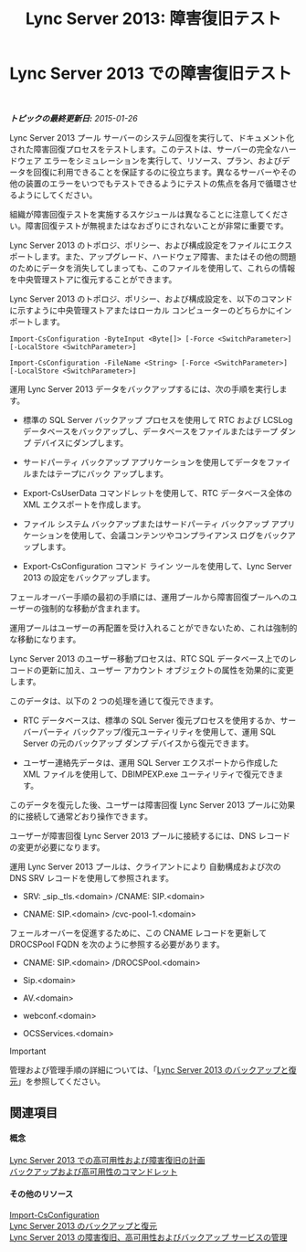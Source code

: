 ﻿---
title: 'Lync Server 2013: 障害復旧テスト'
TOCTitle: 障害復旧テスト
ms:assetid: 04f5e747-d837-4350-9fc0-8605dbf025a7
ms:mtpsurl: https://technet.microsoft.com/ja-jp/library/Dn747887(v=OCS.15)
ms:contentKeyID: 62293540
ms.date: 05/19/2016
mtps_version: v=OCS.15
ms.translationtype: HT
---

# Lync Server 2013 での障害復旧テスト

 

_**トピックの最終更新日:** 2015-01-26_

Lync Server 2013 プール サーバーのシステム回復を実行して、ドキュメント化された障害回復プロセスをテストします。このテストは、サーバーの完全なハードウェア エラーをシミュレーションを実行して、リソース、プラン、およびデータを回復に利用できることを保証するのに役立ちます。異なるサーバーやその他の装置のエラーをいつでもテストできるようにテストの焦点を各月で循環させるようにしてください。

組織が障害回復テストを実施するスケジュールは異なることに注意してください。障害回復テストが無視またはなおざりにされないことが非常に重要です。


Lync Server 2013 のトポロジ、ポリシー、および構成設定をファイルにエクスポートします。また、アップグレード、ハードウェア障害、またはその他の問題のためにデータを消失してしまっても、このファイルを使用して、これらの情報を中央管理ストアに復元することができます。

Lync Server 2013 のトポロジ、ポリシー、および構成設定を、以下のコマンドに示すように中央管理ストアまたはローカル コンピューターのどちらかにインポートします。

`Import-CsConfiguration -ByteInput <Byte[]> [-Force <SwitchParameter>] [-LocalStore <SwitchParameter>]`

`Import-CsConfiguration -FileName <String> [-Force <SwitchParameter>] [-LocalStore <SwitchParameter>]`

運用 Lync Server 2013 データをバックアップするには、次の手順を実行します。

  - 標準の SQL Server バックアップ プロセスを使用して RTC および LCSLog データベースをバックアップし、データベースをファイルまたはテープ ダンプ デバイスにダンプします。

  - サードパーティ バックアップ アプリケーションを使用してデータをファイルまたはテープにバック アップします。

  - Export-CsUserData コマンドレットを使用して、RTC データベース全体の XML エクスポートを作成します。

  - ファイル システム バックアップまたはサードパーティ バックアップ アプリケーションを使用して、会議コンテンツやコンプライアンス ログをバックアップします。

  - Export-CsConfiguration コマンド ライン ツールを使用して、Lync Server 2013 の設定をバックアップします。

フェールオーバー手順の最初の手順には、運用プールから障害回復プールへのユーザーの強制的な移動が含まれます。

運用プールはユーザーの再配置を受け入れることができないため、これは強制的な移動になります。

Lync Server 2013 のユーザー移動プロセスは、RTC SQL データベース上でのレコードの更新に加え、ユーザー アカウント オブジェクトの属性を効果的に変更します。

このデータは、以下の 2 つの処理を通じて復元できます。

  - RTC データベースは、標準の SQL Server 復元プロセスを使用するか、サーバーパーティ バックアップ/復元ユーティリティを使用して、運用 SQL Server の元のバックアップ ダンプ デバイスから復元できます。

  - ユーザー連絡先データは、運用 SQL Server エクスポートから作成した XML ファイルを使用して、DBIMPEXP.exe ユーティリティで復元できます。

このデータを復元した後、ユーザーは障害回復 Lync Server 2013 プールに効果的に接続して通常どおり操作できます。

ユーザーが障害回復 Lync Server 2013 プールに接続するには、DNS レコードの変更が必要になります。

運用 Lync Server 2013 プールは、クライアントにより 自動構成および次の DNS SRV レコードを使用して参照されます。

  - SRV: \_sip.\_tls.\<domain\> /CNAME: SIP.\<domain\>

  - CNAME: SIP.\<domain\> /cvc-pool-1.\<domain\>

フェールオーバーを促進するために、この CNAME レコードを更新して DROCSPool FQDN を次のように参照する必要があります。

  - CNAME: SIP.\<domain\> /DROCSPool.\<domain\>

  - Sip.\<domain\>

  - AV.\<domain\>

  - webconf.\<domain\>

  - OCSServices.\<domain\>


> [!IMPORTANT]
> 管理および管理手順の詳細については、「<A href="lync-server-2013-backing-up-and-restoring-lync-server.md">Lync Server 2013 のバックアップと復元</A>」を参照してください。



## 関連項目

#### 概念

[Lync Server 2013 での高可用性および障害復旧の計画](lync-server-2013-planning-for-high-availability-and-disaster-recovery.md)  
[バックアップおよび高可用性のコマンドレット](lync-server-2013-backup-and-high-availability-cmdlets.md)  

#### その他のリソース

[Import-CsConfiguration](import-csconfiguration.md)  
[Lync Server 2013 のバックアップと復元](lync-server-2013-backing-up-and-restoring-lync-server.md)  
[Lync Server 2013 の障害復旧、高可用性およびバックアップ サービスの管理](lync-server-2013-managing-lync-server-disaster-recovery-high-availability-and-backup-service.md)

